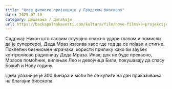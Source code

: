 ```yaml
---
title: "Нове филмске пројекције у Градском биоскопу"
date: 2025-07-10
category: Дешавања / Догађаји
url: https://backapalankavesti.com/kultura/film/nove-filmske-projekcije-u-gradskom-bioskopu-2/
---
```


Садржај:
Након што сасвим случајно снажно удари главом и помисли да је суперхерој, Деда Мраз изазива хаос где год да се појави и стигне. Похлепни бизнисмен играчака, користи прилику како би заувек контролисао радионицу Деда Мраза. Ипак, док не буде прекасно, Мразов помоћник, вилењак Лео и девојчица Били, покушавају да спасу Божић и Нову годину.

Цена улазнице је 300 динара и моћи ће се купити на дан приказивања на благајни биоскопа.
